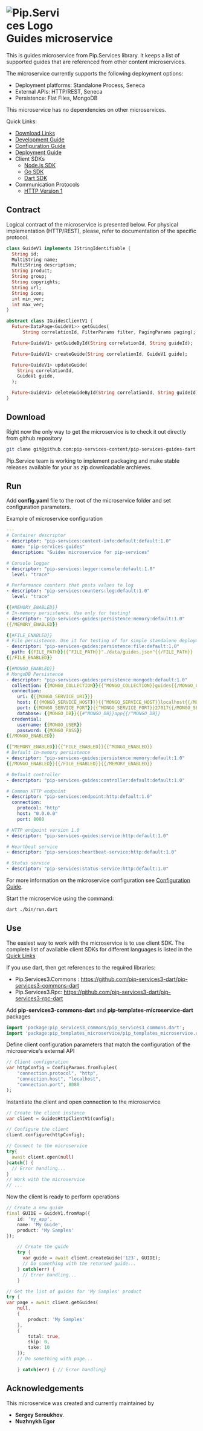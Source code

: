 # <img src="https://github.com/pip-services/pip-services/raw/master/design/Logo.png" alt="Pip.Services Logo" style="max-width:30%"> <br/> Guides microservice

This is guides microservice from Pip.Services library. 
It keeps a list of supported guides that are referenced from other content microservices.

The microservice currently supports the following deployment options:
* Deployment platforms: Standalone Process, Seneca
* External APIs: HTTP/REST, Seneca
* Persistence: Flat Files, MongoDB

This microservice has no dependencies on other microservices.

<a name="links"></a> Quick Links:

* [Download Links](doc/Downloads.md)
* [Development Guide](doc/Development.md)
* [Configuration Guide](doc/Configuration.md)
* [Deployment Guide](doc/Deployment.md)
* Client SDKs
  - [Node.js SDK](https://github.com/pip-services-content/pip-clients-guides-node)
  - [Go SDK](https://github.com/pip-services-content/pip-clients-guides-go)
  - [Dart SDK](https://github.com/pip-services-content/pip-clients-guides-dart)
* Communication Protocols
  - [HTTP Version 1](doc/HttpProtocolV1.md)

## Contract

Logical contract of the microservice is presented below. For physical implementation (HTTP/REST),
please, refer to documentation of the specific protocol.

```dart
class GuideV1 implements IStringIdentifiable {
  String id;
  MultiString name;
  MultiString description;
  String product;
  String group;
  String copyrights;
  String url;
  String icon;
  int min_ver;
  int max_ver;
}

abstract class IGuidesClientV1 {
  Future<DataPage<GuideV1>> getGuides(
      String correlationId, FilterParams filter, PagingParams paging);

  Future<GuideV1> getGuideById(String correlationId, String guideId);

  Future<GuideV1> createGuide(String correlationId, GuideV1 guide);

  Future<GuideV1> updateGuide(
    String correlationId,
    GuideV1 guide,
  );

  Future<GuideV1> deleteGuideById(String correlationId, String guideId);
}
```

## Download

Right now the only way to get the microservice is to check it out directly from github repository
```bash
git clone git@github.com:pip-services-content/pip-services-guides-dart.git
```

Pip.Service team is working to implement packaging and make stable releases available for your 
as zip downloadable archieves.

## Run

Add **config.yaml** file to the root of the microservice folder and set configuration parameters.

Example of microservice configuration
```yaml
---
# Container descriptor
- descriptor: "pip-services:context-info:default:default:1.0"
  name: "pip-services-guides"
  description: "Guides microservice for pip-services"

# Console logger
- descriptor: "pip-services:logger:console:default:1.0"
  level: "trace"

# Performance counters that posts values to log
- descriptor: "pip-services:counters:log:default:1.0"
  level: "trace"

{{#MEMORY_ENABLED}}
# In-memory persistence. Use only for testing!
- descriptor: "pip-services-guides:persistence:memory:default:1.0"
{{/MEMORY_ENABLED}}

{{#FILE_ENABLED}}
# File persistence. Use it for testing of for simple standalone deployments
- descriptor: "pip-services-guides:persistence:file:default:1.0"
  path: {{FILE_PATH}}{{^FILE_PATH}}"./data/guides.json"{{/FILE_PATH}}
{{/FILE_ENABLED}}

{{#MONGO_ENABLED}}
# MongoDB Persistence
- descriptor: "pip-services-guides:persistence:mongodb:default:1.0"
  collection: {{MONGO_COLLECTION}}{{^MONGO_COLLECTION}}guides{{/MONGO_COLLECTION}}
  connection:
    uri: {{{MONGO_SERVICE_URI}}}
    host: {{{MONGO_SERVICE_HOST}}}{{^MONGO_SERVICE_HOST}}localhost{{/MONGO_SERVICE_HOST}}
    port: {{MONGO_SERVICE_PORT}}{{^MONGO_SERVICE_PORT}}27017{{/MONGO_SERVICE_PORT}}
    database: {{MONGO_DB}}{{#^MONGO_DB}}app{{/^MONGO_DB}}
  credential:
    username: {{MONGO_USER}}
    password: {{MONGO_PASS}}
{{/MONGO_ENABLED}}

{{^MEMORY_ENABLED}}{{^FILE_ENABLED}}{{^MONGO_ENABLED}}
# Default in-memory persistence
- descriptor: "pip-services-guides:persistence:memory:default:1.0"
{{/MONGO_ENABLED}}{{/FILE_ENABLED}}{{/MEMORY_ENABLED}}

# Default controller
- descriptor: "pip-services-guides:controller:default:default:1.0"

# Common HTTP endpoint
- descriptor: "pip-services:endpoint:http:default:1.0"
  connection:
    protocol: "http"
    host: "0.0.0.0"
    port: 8080

# HTTP endpoint version 1.0
- descriptor: "pip-services-guides:service:http:default:1.0"

# Heartbeat service
- descriptor: "pip-services:heartbeat-service:http:default:1.0"

# Status service
- descriptor: "pip-services:status-service:http:default:1.0"
```
 
For more information on the microservice configuration see [Configuration Guide](doc/Configuration.md).

Start the microservice using the command:
```bash
dart ./bin/run.dart
```

## Use

The easiest way to work with the microservice is to use client SDK. 
The complete list of available client SDKs for different languages is listed in the [Quick Links](#links)

If you use dart, then get references to the required libraries:
- Pip.Services3.Commons : https://github.com/pip-services3-dart/pip-services3-commons-dart
- Pip.Services3.Rpc: 
https://github.com/pip-services3-dart/pip-services3-rpc-dart

<!-- Todo: rename pip-templates-microservice-dart -->
Add **pip-services3-commons-dart** and **pip-templates-microservice-dart** packages
```dart
import 'package:pip_services3_commons/pip_services3_commons.dart';
import 'package:pip_templates_microservice/pip_templates_microservice.dart';

```

Define client configuration parameters that match the configuration of the microservice's external API
```dart
// Client configuration
var httpConfig = ConfigParams.fromTuples(
	"connection.protocol", "http",
	"connection.host", "localhost",
	"connection.port", 8080
);
```

Instantiate the client and open connection to the microservice
```dart
// Create the client instance
var client = GuidesHttpClientV1(config);

// Configure the client
client.configure(httpConfig);

// Connect to the microservice
try{
  await client.open(null)
}catch() {
  // Error handling...
}       
// Work with the microservice
// ...
```

Now the client is ready to perform operations
```dart
// Create a new guide
final GUIDE = GuideV1.fromMap({
    id: 'my_app',
    name: 'My Guide',
    product: 'My Samples'
});

    // Create the guide
    try {
      var guide = await client.createGuide('123', GUIDE);
      // Do something with the returned guide...
    } catch(err) {
      // Error handling...     
    }
```

```dart
// Get the list of guides for 'My Samples' product
try {
var page = await client.getGuides(
    null,
    {
        product: 'My Samples'
    },
    {
        total: true,
        skip: 0,
        take: 10
    });
    // Do something with page...

    } catch(err) { // Error handling}
```   

## Acknowledgements

This microservice was created and currently maintained by
- **Sergey Seroukhov**.
- **Nuzhnykh Egor**
